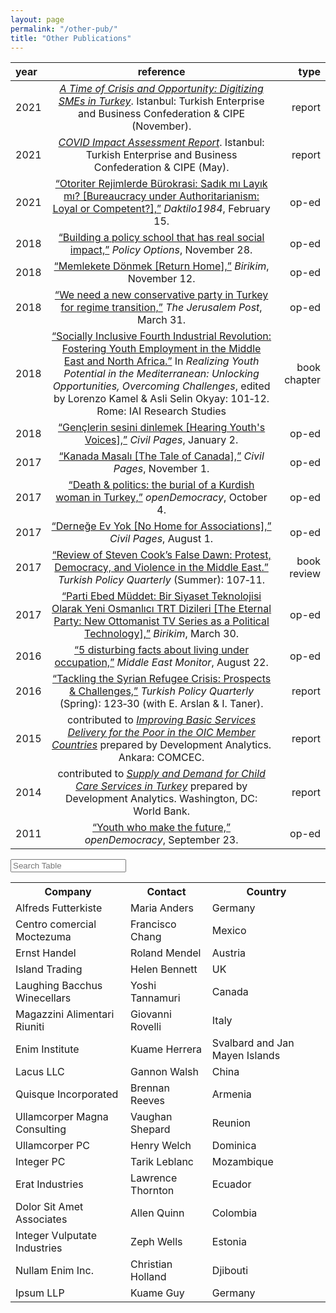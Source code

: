 ```yaml
---
layout: page
permalink: "/other-pub/"
title: "Other Publications"
---
```



|   year          |       reference        |  type | 
| :---         |     :---:     | ---: |
| 2021 | [<i>A Time of Crisis and Opportunity: Digitizing SMEs in Turkey</i>](https://turkonfed.org/en/detail/3578/a-time-of-crisis-and-opportunity-digitizing-smes-in-turkey). Istanbul: Turkish Enterprise and Business Confederation & CIPE (November). | report
| 2021 | [<i>COVID Impact Assessment Report</i>](https://turkonfed.org/en/detail/3458/covid-19-impact-assessment-report). Istanbul: Turkish Enterprise and Business Confederation & CIPE (May). | report
| 2021   | [“Otoriter Rejimlerde Bürokrasi: Sadık mı Layık mı? [Bureaucracy under Authoritarianism: Loyal or Competent?],”](https://daktilo1984.com/forum/otoriter-rejimlerde-burokrasi-sadik-mi-layik-mi/) <i>Daktilo1984</i>, February 15.  |  op-ed
| 2018  | [“Building a policy school that has real social impact,”](https://policyoptions.irpp.org/magazines/february-2018/building-a-policy-school-that-has-real-social-impact/) <i>Policy Options</i>, November 28.  |  op-ed
| 2018  | [“Memlekete Dönmek [Return Home],”](https://birikimdergisi.com/guncel/9210/memlekete-donmek) <i>Birikim</i>, November 12.  |  op-ed
| 2018  | [“We need a new conservative party in Turkey for regime transition,”](https://www.jpost.com/Opinion/We-need-a-new-conservative-party-in-Turkey-for-regime-transition-585286) <i>The Jerusalem Post</i>, March 31.  |  op-ed
| 2018   | [“Socially Inclusive Fourth Industrial Revolution: Fostering Youth Employment in the Middle East and North Africa.”](https://www.iai.it/en/pubblicazioni/realizing-youth-potential-mediterranean-unlocking-opportunities-overcoming-challenges) In <i>Realizing Youth Potential in the Mediterranean: Unlocking Opportunities, Overcoming Challenges</i>, edited by Lorenzo Kamel & Asli Selin Okyay: 101‑12. Rome: IAI Research Studies   |  book chapter
| 2018  | [“Gençlerin sesini dinlemek [Hearing Youth's Voices],”](https://www.sivilsayfalar.org/2018/01/02/genclerin-sesini-dinlemek/) <i>Civil Pages</i>,  January 2.  |  op-ed
| 2017  | [“Kanada Masalı [The Tale of Canada],”](https://www.sivilsayfalar.org/2017/11/01/kanada-masali/) <i>Civil Pages</i>,  November 1.  |  op-ed
| 2017  | [“Death & politics: the burial of a Kurdish woman in Turkey,”](https://www.opendemocracy.net/en/north-africa-west-asia/politics-death-kurdish-turkey-kurd/) <i>openDemocracy</i>,  October 4.  |  op-ed
| 2017  | [“Derneğe Ev Yok [No Home for Associations],”](https://www.sivilsayfalar.org/2017/08/01/dernege-ev-yok/) <i>Civil Pages</i>, August 1.  |  op-ed
| 2017  | [“Review of Steven Cook’s False Dawn: Protest, Democracy, and Violence in the Middle East.”](http://turkishpolicy.com/files/articlepdf/book-review-false-dawn-protest-democracy-and-violence-in-the-new-middle-east_en_1847.pdf) <i>Turkish Policy Quarterly</i> (Summer): 107‑11.  |  book review
| 2017  | [“Parti Ebed Müddet: Bir Siyaset Teknolojisi Olarak Yeni Osmanlıcı TRT Dizileri [The Eternal Party: New Ottomanist TV Series as a Political Technology],”](https://birikimdergisi.com/guncel/8236/parti-ebed-muddet-bir-siyaset-teknolojisi-olarak-yeni-osmanlici-trt-dizileri) <i>Birikim</i>, March 30. | op-ed
| 2016  | [“5 disturbing facts about living under occupation,”](https://www.middleeastmonitor.com/20160822-5-disturbing-facts-about-living-under-occupation/) <i>Middle East Monitor</i>, August 22. | op-ed
| 2016 | [“Tackling the Syrian Refugee Crisis: Prospects & Challenges,”](http://turkishpolicy.com/article/803/tackling-the-syrian-refugee-crisis-prospects-challenges) <i>Turkish Policy Quarterly</i> (Spring): 123‑30 (with E. Arslan & I. Taner). | report
| 2015 | contributed to [<i>Improving Basic Services Delivery for the Poor in the OIC Member Countries</i>](http://ebook.comcec.org/Kutuphane/Icerik/Yayinlar/Analitik_Calismalar/Yoksullugun_Azaltilmasi/Toplanti6/files/assets/common/downloads/publication.pdf) prepared by Development Analytics. Ankara: COMCEC. | report
| 2014 | contributed to [<i>Supply and Demand for Child Care Services in Turkey</i>](https://docs.wixstatic.com/ugd/b70f3f_fbc0cd4b7e4049d7ade1c182d66aa3f7.pdf) prepared by Development Analytics. Washington, DC: World Bank. | report
| 2011 | [“Youth who make the future,”](https://www.opendemocracy.net/en/youth-who-make-future/) <i>openDemocracy</i>, September 23. | op-ed

<html lang="en">
<head>
  <meta charset="UTF-8">
  <meta name="viewport" content="width=device-width, initial-scale=1.0">
  <meta http-equiv="X-UA-Compatible" content="ie=edge">
  <link rel="stylesheet" href="/assets/css/bulma.min.css" />
  <style>
    .subtitle>a{
      text-decoration: underline;
    }
  </style>
</head>
<body>
  <div class="container">
    <div class="column is-full">
      <input class="input" type="text" placeholder="Search Table" id="contact-filter">
    </div>
    <div class="column">
      <table id="contact-table" class="table is-fullwidth is-striped">
        <tr>
          <th>Company</th>
          <th>Contact</th>
          <th>Country</th>
        </tr>
        <tr>
          <td>Alfreds Futterkiste</td>
          <td>Maria Anders</td>
          <td>Germany</td>
        </tr>
        <tr>
          <td>Centro comercial Moctezuma</td>
          <td>Francisco Chang</td>
          <td>Mexico</td>
        </tr>
        <tr>
          <td>Ernst Handel</td>
          <td>Roland Mendel</td>
          <td>Austria</td>
        </tr>
        <tr>
          <td>Island Trading</td>
          <td>Helen Bennett</td>
          <td>UK</td>
        </tr>
        <tr>
          <td>Laughing Bacchus Winecellars</td>
          <td>Yoshi Tannamuri</td>
          <td>Canada</td>
        </tr>
        <tr>
          <td>Magazzini Alimentari Riuniti</td>
          <td>Giovanni Rovelli</td>
          <td>Italy</td>
        </tr>
        <tr>
            <td>Enim Institute</td>
            <td>Kuame Herrera</td>
            <td>Svalbard and Jan Mayen Islands</td>
          </tr>
          <tr>
            <td>Lacus LLC</td>
            <td>Gannon Walsh</td>
            <td>China</td>
          </tr>
          <tr>
            <td>Quisque Incorporated</td>
            <td>Brennan Reeves</td>
            <td>Armenia</td>
          </tr>
          <tr>
            <td>Ullamcorper Magna Consulting</td>
            <td>Vaughan Shepard</td>
            <td>Reunion</td>
          </tr>
          <tr>
            <td>Ullamcorper PC</td>
            <td>Henry Welch</td>
            <td>Dominica</td>
          </tr>
          <tr>
            <td>Integer PC</td>
            <td>Tarik Leblanc</td>
            <td>Mozambique</td>
          </tr>
          <tr>
            <td>Erat Industries</td>
            <td>Lawrence Thornton</td>
            <td>Ecuador</td>
          </tr>
          <tr>
            <td>Dolor Sit Amet Associates</td>
            <td>Allen Quinn</td>
            <td>Colombia</td>
          </tr>
          <tr>
            <td>Integer Vulputate Industries</td>
            <td>Zeph Wells</td>
            <td>Estonia</td>
          </tr>
          <tr>
            <td>Nullam Enim Inc.</td>
            <td>Christian Holland</td>
            <td>Djibouti</td>
          </tr>
          <tr>
            <td>Ipsum LLP</td>
            <td>Kuame Guy</td>
            <td>Germany</td>
          </tr>
      </table>
    </div>
  </div>


  <script
  src="/assets/css/jquery-3.5.1.slim.min.js"></script>

  <script src="/assets/css/filter-table.js"></script>

  <script>
  (function ($) {
    $(document).ready(function () {
      $('#contact-table').filterTable('#contact-filter');
    });
  })(jQuery);
  
  </script>
</body>
</html>



